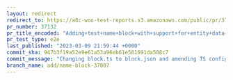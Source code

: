 ```yaml
---
layout: redirect
redirect_to: https://a8c-woo-test-reports.s3.amazonaws.com/public/pr/37132/e2e/index.html
pr_number: 37132
pr_title_encoded: "Adding+test+name+block+with+support+for+entity+data+store"
pr_test_type: e2e
last_published: "2023-03-09 21:59:44 +0000"
commit_sha: 947b3f19a52e9e61a53a96eb61e581691da508c7
commit_message: "Changing block.ts to block.json and amending TS config to support"
branch_name: add/name-block-37007
---
```


